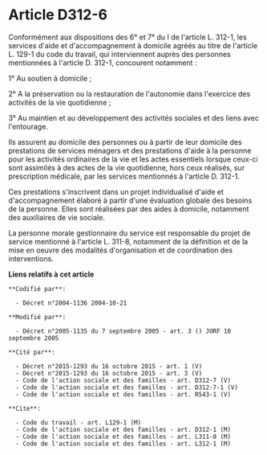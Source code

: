 # Article D312-6

Conformément aux dispositions des 6° et 7° du I de l'article L. 312-1, les services d'aide et d'accompagnement à domicile
agréés au titre de l'article L. 129-1 du code du travail, qui interviennent auprès des personnes mentionnées à l'article D.
312-1, concourent notamment :

1° Au soutien à domicile ;

2° A la préservation ou la restauration de l'autonomie dans l'exercice des activités de la vie quotidienne ;

3° Au maintien et au développement des activités sociales et des liens avec l'entourage.

Ils assurent au domicile des personnes ou à partir de leur domicile des prestations de services ménagers et des prestations
d'aide à la personne pour les activités ordinaires de la vie et les actes essentiels lorsque ceux-ci sont assimilés à des
actes de la vie quotidienne, hors ceux réalisés, sur prescription médicale, par les services mentionnés à l'article D. 312-1.

Ces prestations s'inscrivent dans un projet individualisé d'aide et d'accompagnement élaboré à partir d'une évaluation
globale des besoins de la personne. Elles sont réalisées par des aides à domicile, notamment des auxiliaires de vie sociale.

La personne morale gestionnaire du service est responsable du projet de service mentionné à l'article L. 311-8, notamment de
la définition et de la mise en oeuvre des modalités d'organisation et de coordination des interventions.

**Liens relatifs à cet article**

	**Codifié par**:

	  - Décret n°2004-1136 2004-10-21

	**Modifié par**:

	  - Décret n°2005-1135 du 7 septembre 2005 - art. 3 () JORF 10 septembre 2005

	**Cité par**:

	  - Décret n°2015-1293 du 16 octobre 2015 - art. 1 (V)
	  - Décret n°2015-1293 du 16 octobre 2015 - art. 3 (V)
	  - Code de l'action sociale et des familles - art. D312-7 (V)
	  - Code de l'action sociale et des familles - art. D312-7-1 (V)
	  - Code de l'action sociale et des familles - art. R543-1 (V)

	**Cite**:

	  - Code du travail - art. L129-1 (M)
	  - Code de l'action sociale et des familles - art. D312-1 (M)
	  - Code de l'action sociale et des familles - art. L311-8 (M)
	  - Code de l'action sociale et des familles - art. L312-1 (M)
